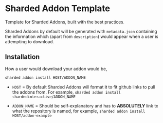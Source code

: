 # Sharded Addon Template
Template for Sharded Addons, built with the best practices.

Sharded Addons by default will be generated with `metadata.json` containing the information which (apart from `description`) would appear when
a user is attempting to download.

## Installation

How a user would download your addon would be,
```bash
sharded addon install HOST/ADDON_NAME
```

- `HOST` = By default Sharded Addons will format it to fit github links to pull the addons from. For example, `sharded addon install shardedinteractive/ADDON_NAME`

- `ADDON_NAME` = Should be self-explanatory and has to **ABSOLUTELY** link to what the repository is named, for example, `sharded addon install HOST/addon-example`